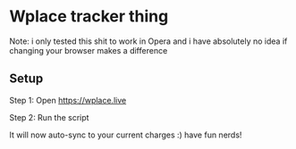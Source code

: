# Wplace tracker thing
Note: i only tested this shit to work in Opera and i have absolutely no idea if changing your browser makes a difference


## Setup

Step 1:
Open https://wplace.live 

Step 2:
Run the script

It will now auto-sync to your current charges :) have fun nerds!
